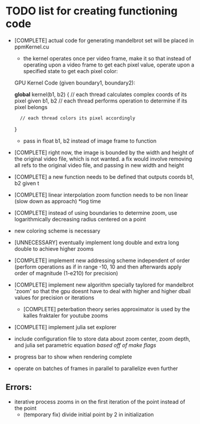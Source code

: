 # TODO list for creating functioning code

- [COMPLETE] actual code for generating mandelbrot set will be placed in ppmKernel.cu
	- the kernel operates once per video frame, make it so that instead of 
	operating upon a video frame to get each pixel value, operate upon a
	specified state to get each pixel color:

	GPU Kernel Code (given boundary1, boundary2):

	__global__ kernel(b1, b2) {
		// each thread calculates complex coords of its pixel given b1, b2
		// each thread performs operation to determine if its pixel belongs

		// each thread colors its pixel accordingly
	}
	- pass in float b1, b2 instead of image frame to function

- [COMPLETE] right now, the image is bounded by the width and height of the original
video file, which is not wanted. a fix would involve removing all refs to
the original video file, and passing in new width and height
- [COMPLETE] a new function needs to be defined that outputs coords b1, b2 given t
- [COMPLETE] linear interpolation zoom function needs to be non linear (slow down as approach)
	*log time
- [COMPLETE] instead of using boundaries to determine zoom, use logarithmically decreasing
radius centered on a point
- new coloring scheme is necessary
- [UNNECESSARY] eventually implement long double and extra long double to achieve higher zooms
- [COMPLETE] implement new addressing scheme independent of order (perform operations as if
in range -10, 10 and then afterwards apply order of magnitude (1-e210) for precision)
- [COMPLETE] implement new algorithm specially taylored for mandelbrot 'zoom' so that the gpu
doesnt have to deal with higher and higher dbail values for precision or iterations
	- [COMPLETE] peterbation theory series approximator is used by the kalles fraktaler for youtube zooms
- [COMPLETE] implement julia set explorer
- include configuration file to store data about zoom center, zoom depth, and julia set 
parametric equation *based off of make flags*
- progress bar to show when rendering complete
- operate on batches of frames in parallel to parallelize even further

## Errors:

- iterative process zooms in on the first iteration of the point instead of the point
	- (temporary fix) divide initial point by 2 in initialization
